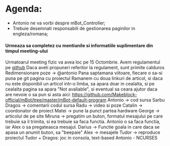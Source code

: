 # Agenda:
* Antonio ne va vorbi despre mBot_Controller;
* Trebuie desemnati responsabili de gestionarea paginilor in engleza/romana;

#### Urmeaza sa completez cu mentiunile si informatiile suplimentare din timpul meeting-ului

Urmatoarul meeting fizic va avea loc pe 15 Octombrie.
Avem regulamentul pe [github](github.com/GDRH/www.gdrh.ro/tree/master/assets/docx)
Daca aveti propuneri referitor la regulament, sunt primite calduros
Redimensionare poze -> @antonio
Pana saptamana viitoare, fiecare o sa-si puna pe git pagina cu proiectul
Ramanem cu doua linkuri de articol, si daca nu este disponibil un articol intr-o limba, sa apara doar in cealalta, si pe cealalta pagina sa apara "Not avaliable", si eventual sa ceara ajutor daca are nevoie
o sa pun si asta aici: https://github.com/Makeblock-official/mBot/tree/master/mBot-default-program
Antonio -> cod sursa
Sarbu Dragos -> comentarii codul sursa
Radu -> video si poze
Catalin -> coordonator de proiect
Matei -> pune la punct partea hardware
George -> articolul de pe site 
Miruna -> pregatim un buton, formatul mesajului pe care trebuie sa il trimita, si ea trebuie sa faca functia. Antonio o sa faca functia, iar Alex o sa pregateasca mesajul.
Darius -> Functie goala in care daca se apasa un anumit buton, sa "beepaie"
Alex -> mesajele
Tudor -> reproduce proiectul
Tudor + Dragos: joc in consola, text-based
Antonio - NCURSES
